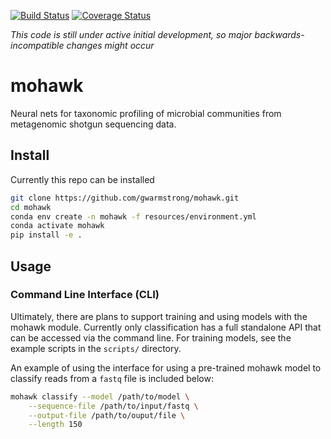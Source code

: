 [![Build Status](https://travis-ci.org/gwarmstrong/master.svg?branch=master)](https://travis-ci.org/gwarmstrong/master)
[![Coverage Status](https://coveralls.io/repos/github/gwarmstrong/mohawk/badge.svg?branch=master)](https://coveralls.io/github/gwarmstrong/mohawk?branch=master)

*This code is still under active initial development, so major backwards-incompatible changes might occur*

# mohawk
Neural nets for taxonomic profiling of microbial communities from 
metagenomic shotgun sequencing data.


## Install
Currently this repo can be installed 
```bash
git clone https://github.com/gwarmstrong/mohawk.git
cd mohawk
conda env create -n mohawk -f resources/environment.yml
conda activate mohawk
pip install -e .
```

## Usage
### Command Line Interface (CLI)

Ultimately, there are plans to support training and using models with the
mohawk module. Currently only classification has a full standalone API that
can be accessed via the command line. For training models, see the example
scripts in the `scripts/` directory.

An example of using the interface for using a pre-trained mohawk model 
to classify reads from a `fastq` file is included below:

```bash
mohawk classify --model /path/to/model \
    --sequence-file /path/to/input/fastq \
    --output-file /path/to/ouput/file \
    --length 150

```



